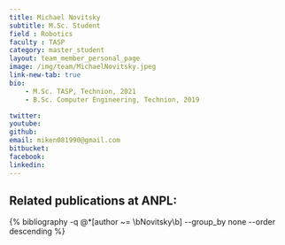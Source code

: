 ```yaml
---
title: Michael Novitsky
subtitle: M.Sc. Student
field : Robotics
faculty : TASP
category: master_student
layout: team_member_personal_page
image: /img/team/MichaelNovitsky.jpeg
link-new-tab: true
bio:
    - M.Sc. TASP, Technion, 2021
    - B.Sc. Computer Engineering, Technion, 2019

twitter: 
youtube: 
github: 
email: miken081990@gmail.com
bitbucket: 
facebook:
linkedin: 
---
```


## Related publications at ANPL:

{% bibliography -q @*[author ~= \bNovitsky\b] --group_by none --order descending %}

